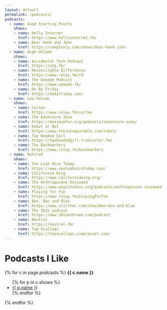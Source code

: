 ```yaml
---
layout: default
permalink: /podcasts/
podcasts:
  - name: Good Starting Points
    shows:
    - name: Hello Internet
      href: https://www.hellointernet.fm/
    - name: Dear Hank and John
      href: https://complexly.com/shows/dear-hank-john
  - name: High-Volume
    shows:
    - name: Accidental Tech Podcast
      href: https://atp.fm/
    - name: Reconcilable Differences
      href: https://www.relay.fm/rd
    - name: The Unmade Podcast
      href: https://www.unmade.fm/
    - name: Do By Friday
      href: https://dobyfriday.com/
  - name: Low-Volume
    shows:
    - name: Cortex
      href: https://www.relay.fm/cortex
    - name: The Adventure Zone
      href: https://maximumfun.org/podcasts/adventure-zone/
    - name: Robot or Not
      href: https://www.theincomparable.com/robot/
    - name: Two Headed Girl
      href: https://twoheadedgirl.transistor.fm/
    - name: The Backmarkers
      href: https://www.relay.fm/backmarkers
  - name: Retired
    shows:
    - name: You Look Nice Today
      href: https://www.youlooknicetoday.com/
    - name: California King
      href: https://www.californiaking.org/
    - name: The Anthropocene Reviewed
      href: https://www.wnycstudios.org/podcasts/anthropocene-reviewed
    - name: Playing for Fun
      href: https://www.relay.fm/playingforfun
    - name: Ben, Ben and Blue
      href: https://www.stitcher.com/show/ben-ben-and-blue
    - name: The 3b1b podcast
      href: https://www.3blue1brown.com/podcast
    - name: Neutral
      href: https://neutral.fm/
    - name: Top Scallops
      href: https://topscallops.simplecast.com/
---
```

# Podcasts I Like

{% for c in page.podcasts %}
  **{{ c.name }}**
  <ul>
  {% for p in c.shows %}
    <li><a href="{{ p.href }}">{{ p.name }}</a></li>
  {% endfor %}
  </ul>
{% endfor %}
